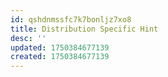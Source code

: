 ```yaml
---
id: qshdnmssfc7k7bonljz7xo8
title: Distribution Specific Hint
desc: ''
updated: 1750384677139
created: 1750384677139
---
```


